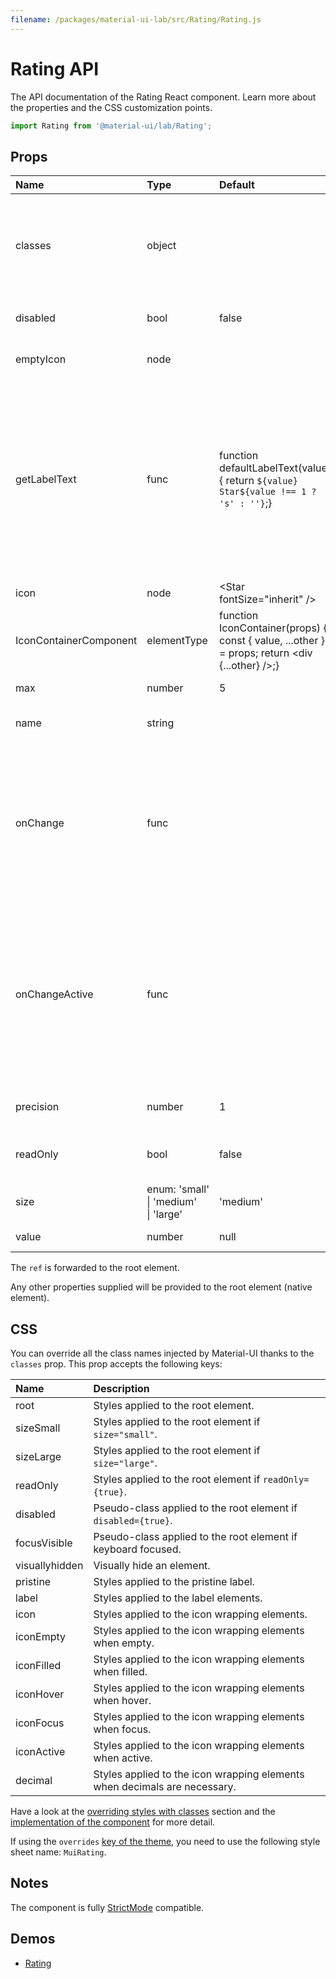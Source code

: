 ```yaml
---
filename: /packages/material-ui-lab/src/Rating/Rating.js
---
```


<!--- This documentation is automatically generated, do not try to edit it. -->

# Rating API

<p class="description">The API documentation of the Rating React component. Learn more about the properties and the CSS customization points.</p>

```js
import Rating from '@material-ui/lab/Rating';
```



## Props

| Name | Type | Default | Description |
|:-----|:-----|:--------|:------------|
| <span class="prop-name">classes</span> | <span class="prop-type">object</span> |  | Override or extend the styles applied to the component. See [CSS API](#css) below for more details. |
| <span class="prop-name">disabled</span> | <span class="prop-type">bool</span> | <span class="prop-default">false</span> | If `true`, the rating will be disabled. |
| <span class="prop-name">emptyIcon</span> | <span class="prop-type">node</span> |  | The icon to display when empty. |
| <span class="prop-name">getLabelText</span> | <span class="prop-type">func</span> | <span class="prop-default">function defaultLabelText(value) {  return `${value} Star${value !== 1 ? 's' : ''}`;}</span> | Accepts a function which returns a string value that provides a user-friendly name for the current value of the rating.<br><br>**Signature:**<br>`function(value: number) => void`<br>*value:* The rating label's value to format |
| <span class="prop-name">icon</span> | <span class="prop-type">node</span> | <span class="prop-default">&lt;Star fontSize="inherit" /></span> | The icon to display. |
| <span class="prop-name">IconContainerComponent</span> | <span class="prop-type">elementType</span> | <span class="prop-default">function IconContainer(props) {  const { value, ...other } = props;  return &lt;div {...other} />;}</span> | The component containing the icon. |
| <span class="prop-name">max</span> | <span class="prop-type">number</span> | <span class="prop-default">5</span> | Maximum rating. |
| <span class="prop-name">name</span> | <span class="prop-type">string</span> |  | Name attribute of the radio `input` elements. |
| <span class="prop-name">onChange</span> | <span class="prop-type">func</span> |  | Callback fired when the value changes.<br><br>**Signature:**<br>`function(event: object, value: number) => void`<br>*event:* The event source of the callback<br>*value:* The new value |
| <span class="prop-name">onChangeActive</span> | <span class="prop-type">func</span> |  | Callback function that is fired when the hover state changes.<br><br>**Signature:**<br>`function(event: object, value: any) => void`<br>*event:* The event source of the callback<br>*value:* The new value |
| <span class="prop-name">precision</span> | <span class="prop-type">number</span> | <span class="prop-default">1</span> | The minimum increment value change allowed. |
| <span class="prop-name">readOnly</span> | <span class="prop-type">bool</span> | <span class="prop-default">false</span> | Removes all hover effects and pointer events. |
| <span class="prop-name">size</span> | <span class="prop-type">enum:&nbsp;'small'<br>&#124;&nbsp;'medium'<br>&#124;&nbsp;'large'</span> | <span class="prop-default">'medium'</span> | The size of the rating. |
| <span class="prop-name">value</span> | <span class="prop-type">number</span> | <span class="prop-default">null</span> | The rating value. |

The `ref` is forwarded to the root element.

Any other properties supplied will be provided to the root element (native element).

## CSS

You can override all the class names injected by Material-UI thanks to the `classes` prop.
This prop accepts the following keys:


| Name | Description |
|:-----|:------------|
| <span class="prop-name">root</span> | Styles applied to the root element.
| <span class="prop-name">sizeSmall</span> | Styles applied to the root element if `size="small"`.
| <span class="prop-name">sizeLarge</span> | Styles applied to the root element if `size="large"`.
| <span class="prop-name">readOnly</span> | Styles applied to the root element if `readOnly={true}`.
| <span class="prop-name">disabled</span> | Pseudo-class applied to the root element if `disabled={true}`.
| <span class="prop-name">focusVisible</span> | Pseudo-class applied to the root element if keyboard focused.
| <span class="prop-name">visuallyhidden</span> | Visually hide an element.
| <span class="prop-name">pristine</span> | Styles applied to the pristine label.
| <span class="prop-name">label</span> | Styles applied to the label elements.
| <span class="prop-name">icon</span> | Styles applied to the icon wrapping elements.
| <span class="prop-name">iconEmpty</span> | Styles applied to the icon wrapping elements when empty.
| <span class="prop-name">iconFilled</span> | Styles applied to the icon wrapping elements when filled.
| <span class="prop-name">iconHover</span> | Styles applied to the icon wrapping elements when hover.
| <span class="prop-name">iconFocus</span> | Styles applied to the icon wrapping elements when focus.
| <span class="prop-name">iconActive</span> | Styles applied to the icon wrapping elements when active.
| <span class="prop-name">decimal</span> | Styles applied to the icon wrapping elements when decimals are necessary.

Have a look at the [overriding styles with classes](/customization/components/#overriding-styles-with-classes) section
and the [implementation of the component](https://github.com/mui-org/material-ui/blob/master/packages/material-ui-lab/src/Rating/Rating.js)
for more detail.

If using the `overrides` [key of the theme](/customization/themes/#css),
you need to use the following style sheet name: `MuiRating`.

## Notes

The component is fully [StrictMode](https://reactjs.org/docs/strict-mode.html) compatible.

## Demos

- [Rating](/components/rating/)

